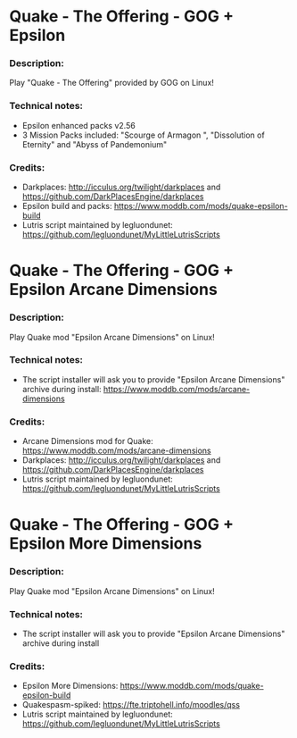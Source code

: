 # Quake - The Offering - GOG + Epsilon
### Description:
Play "Quake - The Offering" provided by GOG on Linux!
### Technical notes:
- Epsilon enhanced packs v2.56
- 3 Mission Packs included: "Scourge of Armagon ", "Dissolution of Eternity" and "Abyss of Pandemonium"
### Credits:
- Darkplaces: http://icculus.org/twilight/darkplaces and https://github.com/DarkPlacesEngine/darkplaces
- Epsilon build and packs: https://www.moddb.com/mods/quake-epsilon-build
- Lutris script maintained by legluondunet: https://github.com/legluondunet/MyLittleLutrisScripts


# Quake - The Offering - GOG + Epsilon Arcane Dimensions
### Description:
Play Quake mod "Epsilon Arcane Dimensions" on Linux!
### Technical notes:
- The script installer will ask you to provide "Epsilon Arcane Dimensions" archive during install: https://www.moddb.com/mods/arcane-dimensions
### Credits:
- Arcane Dimensions mod for Quake: https://www.moddb.com/mods/arcane-dimensions
- Darkplaces: http://icculus.org/twilight/darkplaces and https://github.com/DarkPlacesEngine/darkplaces
- Lutris script maintained by legluondunet: https://github.com/legluondunet/MyLittleLutrisScripts


# Quake - The Offering - GOG + Epsilon More Dimensions
### Description:
Play Quake mod "Epsilon Arcane Dimensions" on Linux!
### Technical notes:
- The script installer will ask you to provide "Epsilon Arcane Dimensions" archive during install
### Credits:
- Epsilon More Dimensions: https://www.moddb.com/mods/quake-epsilon-build
- Quakespasm-spiked: https://fte.triptohell.info/moodles/qss
- Lutris script maintained by legluondunet: https://github.com/legluondunet/MyLittleLutrisScripts
